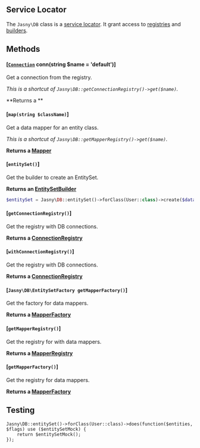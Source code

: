 Service Locator
---

The `Jasny\DB` class is a [service locator][service locator pattern]. It grant access to [registries][registry pattern]
and [builders][builder pattern].


## Methods

#### [[`Connection`](connections.md) conn(string $name = 'default')]
Get a connection from the registry.

_This is a shortcut of `Jasny\DB::getConnectionRegistry()->get($name)`._

**Returns a **


#### [`map(string $className)`]
Get a data mapper for an entity class.

_This is a shortcut of `Jasny\DB::getMapperRegistry()->get($name)`._

**Returns a [Mapper](mapper.md)**


#### [`entitySet()`]
Get the builder to create an EntitySet.

**Returns an [EntitySetBuilder](/entity-set.md#builder)**

```php
$entitySet = Jasny\DB::entitySet()->forClass(User::class)->create($data);
```

#### [`getConnectionRegistry()`]
Get the registry with DB connections.

**Returns a [ConnectionRegistry](connections.md#registry)**


#### [`withConnectionRegistry()`]
Get the registry with DB connections.

**Returns a [ConnectionRegistry](connections.md#registry)**


#### [`Jasny\DB\EntitySetFactory getMapperFactory()`]
Get the factory for data mappers.

**Returns a [MapperFactory](mappers.md#factory)**

#### [`getMapperRegistry()`]
Get the registry for with data mappers.

**Returns a [MapperRegistry](mappers.md#registry)**

#### [`getMapperFactory()`]
Get the registry for data mappers.

**Returns a [MapperFactory](mappers.md#factory)**


## Testing

```
Jasny\DB::entitySet()->forClass(User::class)->does(function($entities, $flags) use ($entitySetMock) {
    return $entitySetMock();
});
```



[service locator pattern]: https://en.wikipedia.org/wiki/Service_locator_pattern
[registry pattern]: http://martinfowler.com/eaaCatalog/registry.html
[builder pattern]: https://en.wikipedia.org/wiki/Builder_pattern
